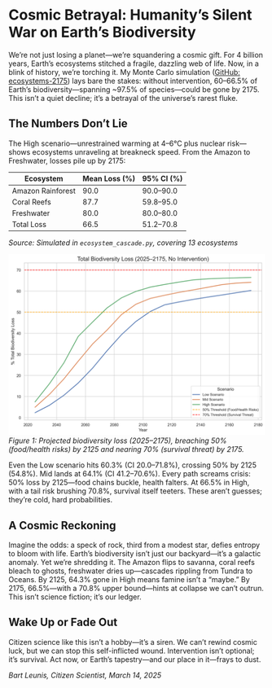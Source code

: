 # Cosmic Betrayal: Humanity’s Silent War on Earth’s Biodiversity

We’re not just losing a planet—we’re squandering a cosmic gift. For 4 billion years, Earth’s ecosystems stitched a fragile, dazzling web of life. Now, in a blink of history, we’re torching it. My Monte Carlo simulation ([GitHub: ecosystems-2175](https://github.com/BartLeunis/ecosystems-2175)) lays bare the stakes: without intervention, 60–66.5% of Earth’s biodiversity—spanning ~97.5% of species—could be gone by 2175. This isn’t a quiet decline; it’s a betrayal of the universe’s rarest fluke.

## The Numbers Don’t Lie
The High scenario—unrestrained warming at 4–6°C plus nuclear risk—shows ecosystems unraveling at breakneck speed. From the Amazon to Freshwater, losses pile up by 2175:

| Ecosystem           | Mean Loss (%) | 95% CI (%)    |
|---------------------|---------------|---------------|
| Amazon Rainforest   | 90.0          | 90.0–90.0     |
| Coral Reefs         | 87.7          | 59.8–95.0     |
| Freshwater          | 80.0          | 80.0–80.0     |
| Total Loss          | 66.5          | 51.2–70.8     |

*Source: Simulated in `ecosystem_cascade.py`, covering 13 ecosystems*

![Total Biodiversity Loss](https://github.com/BartLeunis/ecosystems-2175/raw/main/figures/total_biodiversity_loss.png)
*Figure 1: Projected biodiversity loss (2025–2175), breaching 50% (food/health risks) by 2125 and nearing 70% (survival threat) by 2175.*

Even the Low scenario hits 60.3% (CI 20.0–71.8%), crossing 50% by 2125 (54.8%). Mid lands at 64.1% (CI 41.2–70.6%). Every path screams crisis: 50% loss by 2125—food chains buckle, health falters. At 66.5% in High, with a tail risk brushing 70.8%, survival itself teeters. These aren’t guesses; they’re cold, hard probabilities.

## A Cosmic Reckoning
Imagine the odds: a speck of rock, third from a modest star, defies entropy to bloom with life. Earth’s biodiversity isn’t just our backyard—it’s a galactic anomaly. Yet we’re shredding it. The Amazon flips to savanna, coral reefs bleach to ghosts, freshwater dries up—cascades rippling from Tundra to Oceans. By 2125, 64.3% gone in High means famine isn’t a “maybe.” By 2175, 66.5%—with a 70.8% upper bound—hints at collapse we can’t outrun. This isn’t science fiction; it’s our ledger.

## Wake Up or Fade Out
Citizen science like this isn’t a hobby—it’s a siren. We can’t rewind cosmic luck, but we can stop this self-inflicted wound. Intervention isn’t optional; it’s survival. Act now, or Earth’s tapestry—and our place in it—frays to dust.

*Bart Leunis, Citizen Scientist, March 14, 2025*
